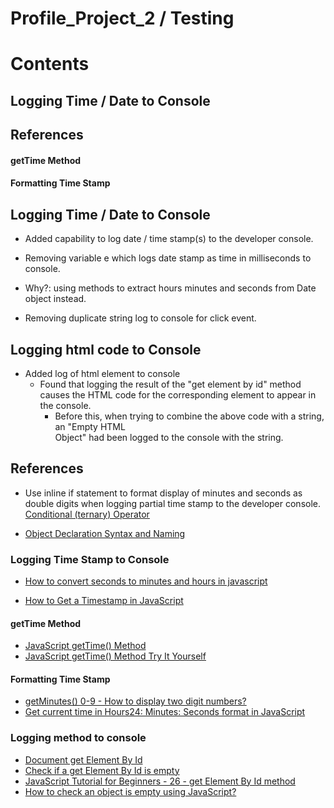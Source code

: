 # Profile_Project_2 / Testing

# Contents
## Logging Time / Date to Console
## References
#### getTime Method
#### Formatting Time Stamp


## Logging Time / Date to Console

- Added capability to log date / time stamp(s) to the developer console.

- Removing variable e which logs date stamp as time in milliseconds to console.
- Why?: using methods to extract hours minutes and seconds from Date object instead.

- Removing duplicate string log to console for click event.

## Logging html code to Console
- Added log of html element to console
    - Found that logging the result of the "get element by id" method causes the 
      HTML code for the corresponding element to appear in the console.
        - Before this, when trying to combine the above code with a string, an "Empty HTML     
          Object" had been logged to the console with the string.

## References

- Use inline if statement to format display of minutes and seconds as double digits when logging partial time stamp to the developer console.  [Conditional (ternary) Operator](https://stackoverflow.com/questions/10270351/how-to-write-an-inline-if-statement-in-javascript)

- [Object Declaration Syntax and Naming](https://stackoverflow.com/questions/14339555/javascript-declare-variable-inside-object-declaration)

### Logging Time Stamp to Console

- [How to convert seconds to minutes and hours in javascript](https://stackoverflow.com/questions/37096367/how-to-convert-seconds-to-minutes-and-hours-in-javascript)

- [How to Get a Timestamp in JavaScript](https://www.w3docs.com/snippets/javascript/how-to-get-a-timestamp-in-javascript.html)

#### getTime Method
- [JavaScript getTime() Method](https://www.w3schools.com/jsref/jsref_gettime.asp)
- [JavaScript getTime() Method Try It Yourself](https://www.w3schools.com/jsref/tryit.asp?filename=tryjsref_gettime)

#### Formatting Time Stamp
- [getMinutes() 0-9 - How to display two digit numbers?](https://stackoverflow.com/questions/8935414/getminutes-0-9-how-to-display-two-digit-numbers)
- [Get current time in Hours24: Minutes: Seconds format in JavaScript](https://www.includehelp.com/code-snippets/get-current-time-in-hours24-minutes-seconds-format-in-javascript.aspx)

### Logging method to console

- [Document get Element By Id](https://developer.mozilla.org/en-US/docs/Web/API/Document/getElementById)
- [Check if a get Element By Id is empty](https://stackoverflow.com/questions/43441082/check-if-a-getelementbyid-is-empty)
- [JavaScript Tutorial for Beginners - 26 - get Element By Id method](https://youtu.be/h4-6JOQX9v4?t=325)
- [How to check an object is empty using JavaScript?](https://www.geeksforgeeks.org/how-to-check-an-object-is-empty-using-javascript/)